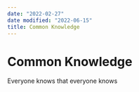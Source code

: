 ```yaml
---
date: "2022-02-27"
date modified: "2022-06-15"
title: Common Knowledge
---
```


# Common Knowledge
Everyone knows that everyone knows
